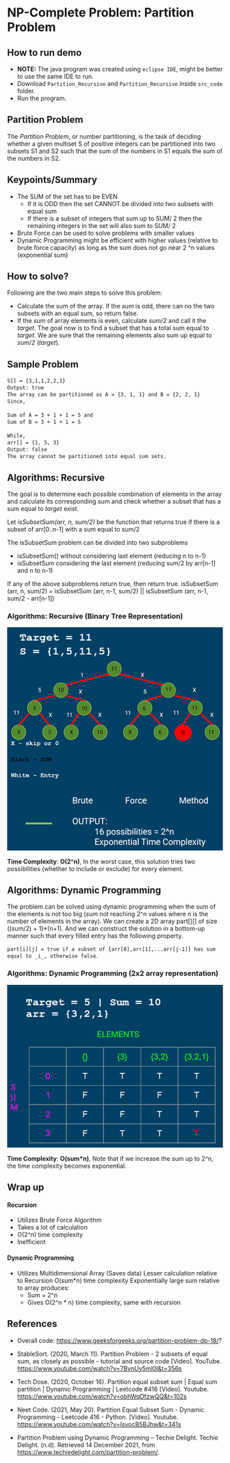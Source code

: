 # NP-Complete Problem: Partition Problem

## **How to run demo**

- **NOTE:** The java program was created using `eclipse IDE`, might be better to use the same IDE to run.
- Download `Partition_Recursive` and `Partition_Recursive` inside `src_code` folder.
- Run the program.



## **Partition Problem**

The _Partition Problem_, or number partitioning, is the task of deciding whether a given multiset S of positive integers can be partitioned into two subsets S1 and S2 such that the sum of the numbers in S1 equals the sum of the numbers in S2.


## **Keypoints/Summary**

- The SUM of the set has to be EVEN
  - If it is ODD then the set CANNOT be divided into two subsets with equal sum
  - If there is a subset of integers that sum up to SUM/ 2 then the remaining integers in the set will also sum to
SUM/ 2
- Brute Force can be used to solve problems
with smaller values
- Dynamic Programming might be efficient with higher values (relative to brute force capacity) as long as the sum does not go near 2 ^n values (exponential sum)



## **How to solve?**
Following are the two main steps to solve this problem:

- Calculate the sum of the array. If the _sum_ is odd, there can no the two subsets with an equal sum, so return false.
- If the _sum_ of array elements is even, calculate _sum/2_ and call it the _target_. The goal now is to find a subset that has a total sum equal to _target_. We are sure that the remaining elements also sum up equal to _sum/2_ (_target_).
## **Sample Problem**

```
S[] = {3,1,1,2,2,1}
Output: true 
The array can be partitioned as A = {3, 1, 1} and B = {2, 2, 1}
Since, 

Sum of A = 3 + 1 + 1 = 5 and
Sum of B = 3 + 1 + 1 = 5

While, 
arr[] = {1, 5, 3}
Output: false 
The array cannot be partitioned into equal sum sets.
```



## **Algorithms: Recursive**

The goal is to determine each possible combination of elements in the array and calculate its corresponding sum and check whether a subset that has a sum equal to _target_ exist.

Let _isSubsetSum(arr, n, sum/2)_ be the function that returns true if 
there is a subset of arr[0..n-1] with a sum equal to sum/2

The isSubsetSum problem can be divided into two subproblems
-  isSubsetSum() without considering last element 
    (reducing n to n-1)
-  isSubsetSum considering the last element 
    (reducing sum/2 by arr[n-1] and n to n-1)

If any of the above subproblems return true, then return true. 
isSubsetSum (arr, n, sum/2) = isSubsetSum (arr, n-1, sum/2) ||
                              isSubsetSum (arr, n-1, sum/2 - arr[n-1])
### **Algorithms: Recursive (Binary Tree Representation)**
<img src = "images/recursive_example.PNG">

**Time Complexity**: **O(2^n)**, In the worst case, this solution tries two possibilities (whether to include or exclude) for every element.



## **Algorithms: Dynamic Programming**
The problem can be solved using dynamic programming when the sum of the elements is not too big (_sum_ not reaching 2^n values where _n_ is the number of elements in the array). We can create a 2D array part[][] of size ((sum/2) + 1)*(n+1). And we can construct the solution in a bottom-up manner such that every filled entry has the following property.

```
part[i][j] = true if a subset of {arr[0],arr[1],...arr[j-1]} has sum equal to _i_, otherwise false.
```


### **Algorithms: Dynamic Programming (2x2 array representation)**
<img src = "images/DP_example.PNG">


**Time Complexity**: **O(sum*n)**, Note that if we increase the sum up to 2^n, the time complexity becomes exponential.


## **Wrap up**
#### **Recursion**
 - Utilizes Brute Force Algorithm
 - Takes a lot of calculation
 - O(2^n) time complexity
 - Inefficient
#### **Dynamic Programming**
 - Utilizes Multidimensional Array (Saves data)
Lesser calculation relative to Recursion
O(sum*n) time complexity
Exponentially large sum relative to array produces:
   -  Sum = 2^n
   - Gives O(2^n * n) time complexity, same with recursion

## **References**

- Overall code: https://www.geeksforgeeks.org/partition-problem-dp-18/?


- StableSort. (2020, March 11). Partition Problem - 2 subsets of equal sum, as closely as possible - tutorial and source code [Video]. YouTube. https://www.youtube.com/watch?v=7BynUy5ml0I&t=356s
- Tech Dose. (2020, October 16). Partition equal subset sum | Equal sum partition | Dynamic Programming | Leetcode #416 [Video]. Youtube. https://www.youtube.com/watch?v=obhWqDfzwQQ&t=102s
- Neet Code. (2021, May 20). Partition Equal Subset Sum - Dynamic Programming - Leetcode 416 - Python. [Video]. Youtube. https://www.youtube.com/watch?v=IsvocB5BJhw&t=341s
- Partition Problem using Dynamic Programming – Techie Delight. Techie Delight. (n.d). Retrieved 14 December 2021, from https://www.techiedelight.com/partition-problem/.